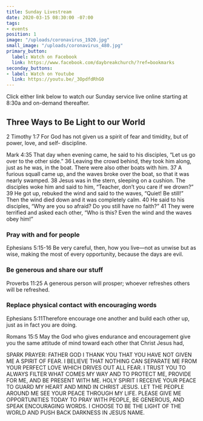 ```yaml
---
title: Sunday Livestream
date: 2020-03-15 08:30:00 -07:00
tags:
- events
position: 1
image: "/uploads/coronavirus_1920.jpg"
small_image: "/uploads/coronavirus_480.jpg"
primary_button:
  label: Watch on Facebook
  link: https://www.facebook.com/daybreakchurch/?ref=bookmarks
seconday_buttons:
- label: Watch on Youtube
  link: https://youtu.be/_3OpdfdRhG0
---
```


Click either link below to watch our Sunday service live online starting at 8:30a and on-demand thereafter.

## Three Ways to Be Light to our World

2 Timothy 1:7 For God has not given us a spirit of fear and timidity, but of power, love, and self- discipline.

Mark 4:35 That day when evening came, he said to his disciples, “Let us go over to the other side.” 36 Leaving the crowd behind, they took him along, just as he was, in the boat. There were also other boats with him. 37 A furious squall came up, and the waves broke over the boat, so that it was nearly swamped. 38 Jesus was in the stern, sleeping on a cushion. The disciples woke him and said to him, “Teacher, don’t you care if we drown?” 39 He got up, rebuked the wind and said to the waves, “Quiet! Be still!” Then the wind died down and it was completely calm. 40 He said to his disciples, “Why are you so afraid? Do you still have no faith?” 41 They were terrified and asked each other, “Who is this? Even the wind and the waves obey him!”

### Pray with and for people

Ephesians 5:15-16 Be very careful, then, how you live—not as unwise but as wise, making the most of every opportunity, because the days are evil.

### Be generous and share our stuff

Proverbs 11:25 A generous person will prosper; whoever refreshes others will be refreshed.

### Replace physical contact with encouraging words

Ephesians 5:11Therefore encourage one another and build each other up, just as in fact you are doing.

Romans 15:5 May the God who gives endurance and encouragement give you the same attitude of mind toward each other that Christ Jesus had,

SPARK PRAYER:
FATHER GOD I THANK YOU THAT YOU HAVE NOT GIVEN ME A SPIRIT OF FEAR. I BELIEVE THAT NOTHING CAN SEPARATE ME FROM YOUR PERFECT LOVE WHICH DRIVES OUT ALL FEAR. I TRUST YOU TO ALWAYS FILTER WHAT COMES MY WAY AND TO PROTECT ME, PROVIDE FOR ME, AND BE PRESENT WITH ME. HOLY SPIRIT I RECEIVE YOUR PEACE TO GUARD MY HEART AND MIND IN CHRIST JESUS. LET THE PEOPLE AROUND ME SEE YOUR PEACE THROUGH MY LIFE. PLEASE GIVE ME OPPORTUNITIES TODAY TO PRAY WITH PEOPLE, BE GENEROUS, AND SPEAK ENCOURAGING WORDS. I CHOOSE TO BE THE LIGHT OF THE WORLD AND PUSH BACK DARKNESS IN JESUS NAME.